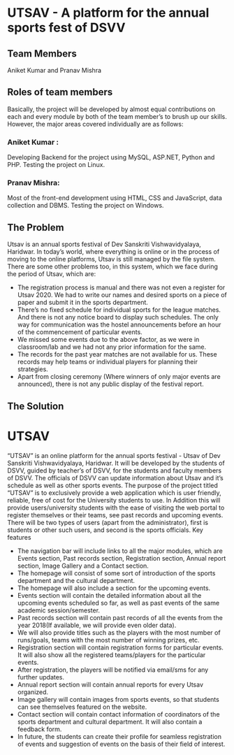 # UTSAV - ​ A platform for the annual sports fest of DSVV

## Team Members
Aniket Kumar and Pranav Mishra

## Roles of team members
Basically, the project will be developed by almost equal contributions on each and
every module by both of the team member’s to brush up our skills. However, the
major areas covered individually are as follows:

### Aniket Kumar :
Developing Backend for the project using MySQL, ASP.NET, Python and PHP.
Testing the project on Linux.

### Pranav Mishra:
Most of the front-end development using HTML, CSS and JavaScript, data collection
and DBMS.
Testing the project on Windows.

## The Problem
Utsav is an annual sports festival of Dev Sanskriti Vishwavidyalaya, Haridwar. In
today’s world, where everything is online or in the process of moving to the online
platforms, Utsav is still managed by the file system. There are some other problems
too, in this system, which we face during the period of Utsav, which are:
- The registration process is manual and there was not even a register for
Utsav 2020. We had to write our names and desired sports on a piece of
paper and submit it in the sports department.
- There’s no fixed schedule for individual sports for the league matches. And
there is not any notice board to display such schedules. The only way for
communication was the hostel announcements before an hour of the
commencement of particular events.
- We missed some events due to the above factor, as we were in classroom/lab
and we had not any prior information for the same.
- The records for the past year matches are not available for us. These records
may help teams or individual players for planning their strategies.
- Apart from closing ceremony (Where winners of only major events are
announced), there is not any public display of the festival report.

## The Solution

# UTSAV

“UTSAV” is an online platform for the annual sports festival - Utsav of Dev
Sanskriti Vishwavidyalaya, Haridwar. It will be developed by the students of DSVV,
guided by teacher’s of DSVV, for the students and faculty members of DSVV. The
officials of DSVV can update information about Utsav and it’s schedule as well as
other sports events.
The purpose of the project titled “UTSAV” is to exclusively provide a web application
which is user friendly, reliable, free of cost for the University students to use.
In Addition this will provide users/university students with the ease of visiting the web
portal to register themselves or their teams, see past records and upcoming events.
There will be two types of users (apart from the administrator), first is students or
other such users, and second is the sports officials.
Key features
- The navigation bar will include links to all the major modules, which are
Events section, Past records section, Registration section, Annual report
section, Image Gallery and a Contact section.
- The homepage will consist of some sort of introduction of the sports
department and the cultural department.
- The homepage will also include a section for the upcoming events.
- Events section will contain the detailed information about all the upcoming
events scheduled so far, as well as past events of the same academic
session/semester.
- Past records section will contain past records of all the events from the year
2018(If available, we will provide even older data).
- We will also provide titles such as the players with the most number of
runs/goals, teams with the most number of winning prizes, etc.
- Registration section will contain registration forms for particular events. It will
also show all the registered teams/players for the particular events.
- After registration, the players will be notified via email/sms for any further
updates.
- Annual report section will contain annual reports for every Utsav organized.
- Image gallery will contain images from sports events, so that students can see
themselves featured on the website.
- Contact section will contain contact information of coordinators of the sports
department and cultural department. It will also contain a feedback form.
- In future, the students can create their profile for seamless registration of
events and suggestion of events on the basis of their field of interest.
